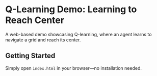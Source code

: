 # Q-Learning Demo: Learning to Reach Center

A web-based demo showcasing Q-learning, where an agent learns to navigate a grid and reach its center.

## Getting Started

Simply open `index.html` in your browser—no installation needed.